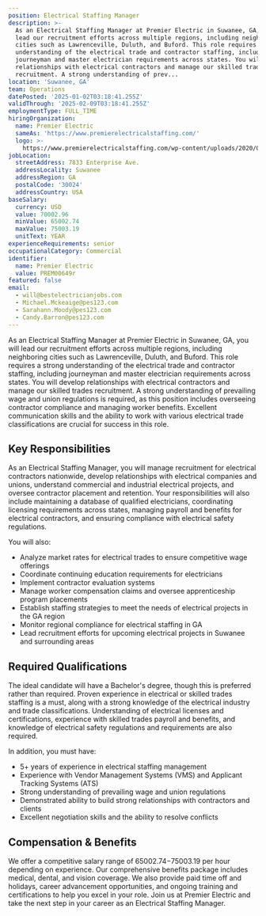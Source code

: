 ```yaml
---
position: Electrical Staffing Manager
description: >-
  As an Electrical Staffing Manager at Premier Electric in Suwanee, GA, you will
  lead our recruitment efforts across multiple regions, including neighboring
  cities such as Lawrenceville, Duluth, and Buford. This role requires a strong
  understanding of the electrical trade and contractor staffing, including
  journeyman and master electrician requirements across states. You will develop
  relationships with electrical contractors and manage our skilled trades
  recruitment. A strong understanding of prev...
location: 'Suwanee, GA'
team: Operations
datePosted: '2025-01-02T03:18:41.255Z'
validThrough: '2025-02-09T03:18:41.255Z'
employmentType: FULL_TIME
hiringOrganization:
  name: Premier Electric
  sameAs: 'https://www.premierelectricalstaffing.com/'
  logo: >-
    https://www.premierelectricalstaffing.com/wp-content/uploads/2020/05/Premier-Electrical-Staffing-logo.png
jobLocation:
  streetAddress: 7833 Enterprise Ave.
  addressLocality: Suwanee
  addressRegion: GA
  postalCode: '30024'
  addressCountry: USA
baseSalary:
  currency: USD
  value: 70002.96
  minValue: 65002.74
  maxValue: 75003.19
  unitText: YEAR
experienceRequirements: senior
occupationalCategory: Commercial
identifier:
  name: Premier Electric
  value: PREM00649r
featured: false
email:
  - will@bestelectricianjobs.com
  - Michael.Mckeaige@pes123.com
  - Sarahann.Moody@pes123.com
  - Candy.Barron@pes123.com
---
```




As an Electrical Staffing Manager at Premier Electric in Suwanee, GA, you will lead our recruitment efforts across multiple regions, including neighboring cities such as Lawrenceville, Duluth, and Buford. This role requires a strong understanding of the electrical trade and contractor staffing, including journeyman and master electrician requirements across states. You will develop relationships with electrical contractors and manage our skilled trades recruitment. A strong understanding of prevailing wage and union regulations is required, as this position includes overseeing contractor compliance and managing worker benefits. Excellent communication skills and the ability to work with various electrical trade classifications are crucial for success in this role.

## Key Responsibilities
As an Electrical Staffing Manager, you will manage recruitment for electrical contractors nationwide, develop relationships with electrical companies and unions, understand commercial and industrial electrical projects, and oversee contractor placement and retention. Your responsibilities will also include maintaining a database of qualified electricians, coordinating licensing requirements across states, managing payroll and benefits for electrical contractors, and ensuring compliance with electrical safety regulations.

You will also:
- Analyze market rates for electrical trades to ensure competitive wage offerings
- Coordinate continuing education requirements for electricians
- Implement contractor evaluation systems
- Manage worker compensation claims and oversee apprenticeship program placements
- Establish staffing strategies to meet the needs of electrical projects in the GA region
- Monitor regional compliance for electrical staffing in GA
- Lead recruitment efforts for upcoming electrical projects in Suwanee and surrounding areas

## Required Qualifications
The ideal candidate will have a Bachelor's degree, though this is preferred rather than required. Proven experience in electrical or skilled trades staffing is a must, along with a strong knowledge of the electrical industry and trade classifications. Understanding of electrical licenses and certifications, experience with skilled trades payroll and benefits, and knowledge of electrical safety regulations and requirements are also required.

In addition, you must have:
- 5+ years of experience in electrical staffing management
- Experience with Vendor Management Systems (VMS) and Applicant Tracking Systems (ATS)
- Strong understanding of prevailing wage and union regulations
- Demonstrated ability to build strong relationships with contractors and clients
- Excellent negotiation skills and the ability to resolve conflicts

## Compensation & Benefits
We offer a competitive salary range of $65002.74-$75003.19 per hour depending on experience. Our comprehensive benefits package includes medical, dental, and vision coverage. We also provide paid time off and holidays, career advancement opportunities, and ongoing training and certifications to help you excel in your role. Join us at Premier Electric and take the next step in your career as an Electrical Staffing Manager.

